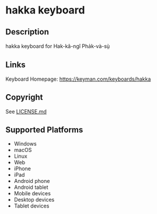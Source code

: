 hakka keyboard
==============

Description
-----------
hakka keyboard for Hak-kâ-ngî Pha̍k-và-sṳ̀

Links
-----
Keyboard Homepage: https://keyman.com/keyboards/hakka

Copyright
---------
See [LICENSE.md](LICENSE.md)

Supported Platforms
-------------------
 * Windows
 * macOS
 * Linux
 * Web
 * iPhone
 * iPad
 * Android phone
 * Android tablet
 * Mobile devices
 * Desktop devices
 * Tablet devices

